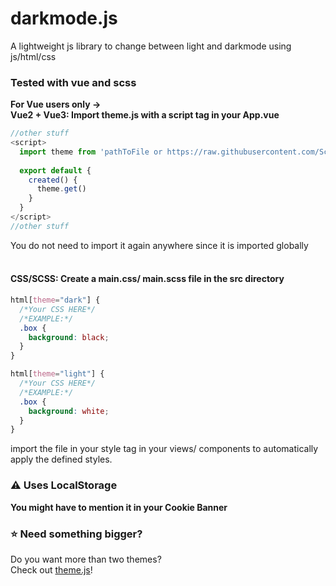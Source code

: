 # darkmode.js
A lightweight js library to change between light and darkmode using js/html/css 

### Tested with vue and scss
**For Vue users only ->**
<br>
**Vue2 + Vue3: Import theme.js with a script tag in your App.vue**
```js
//other stuff
<script>
  import theme from 'pathToFile or https://raw.githubusercontent.com/SchloesserJonas/darkmode.js/main/theme.js'
  
  export default {
    created() {
      theme.get()
    }
  }
</script>
//other stuff
```
You do not need to import it again anywhere since it is imported globally
<br>
<br>
#### CSS/SCSS: Create a main.css/ main.scss file in the src directory
```css
html[theme="dark"] {
  /*Your CSS HERE*/
  /*EXAMPLE:*/
  .box {
    background: black;
  }  
}

html[theme="light"] {
  /*Your CSS HERE*/
  /*EXAMPLE:*/
  .box {
    background: white;
  }  
}
```
import the file in your style tag in your views/ components to automatically apply the defined styles.
<br>
### ⚠️ Uses LocalStorage
**You might have to mention it in your Cookie Banner**

### ⭐️ Need something bigger?
Do you want more than two themes?<br>
Check out [theme.js](https://github.com/SchloesserJonas/theme.js)!
